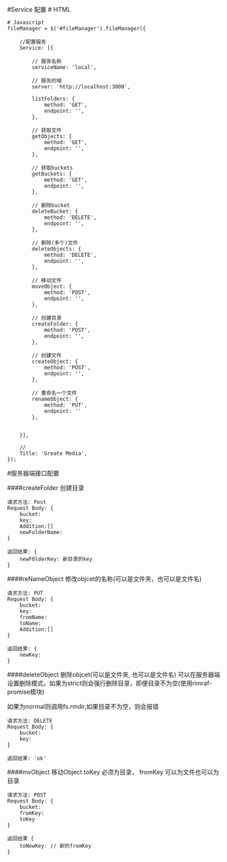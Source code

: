 
#Service 配置
    # HTML
    <div class="fileManager"></div>

    # Javascript
    fileManager = $('#fileManager').fileManager({

        //配置服务
        Service: [{

            // 服务名称
            serviceName: 'local',

            // 服务的域
            server: 'http://localhost:3000',

            listFolders: {
                method: 'GET',
                endpoint: '',
            },

            // 获取文件
            getObjects: {
                method: 'GET',
                endpoint: '',
            },

            // 获取buckets
            getBuckets: {
                method: 'GET',
                endpoint: '',
            },

            // 删除bucket
            deleteBucket: {
                method: 'DELETE',
                endpoint: '',
            },

            // 删除(多个)文件
            deleteObjects: {
                method: 'DELETE',
                endpoint: '',
            },

            // 移动文件
            moveObject: {
                method: 'POST',
                endpoint: '',
            },

            // 创建目录
            createFolder: {
                method: 'POST',
                endpoint: '',
            },

            // 创建文件
            createObject: {
                method: 'POST',
                endpoint: '',
            },

            // 重命名一个文件
            renameObject: {
                method: 'PUT',
                endpoint: ''
            },


        }],

        //
        Title: 'Greate Media',
    });

#服务器端接口配置

####createFolder 创建目录
    
    请求方法: Post
    Request Body: {
    	bucket:		
    	key:
		Addition:[]		
		newFolderName:
    }
    
    返回结果: {
    	newFOlderKey: 新目录的key
    }


####reNameObject 修改objcet的名称(可以是文件夹，也可以是文件名)
    
    请求方法: PUT
    Request Body: {
    	bucket:  
    	key:  
    	fromName: 
    	toName:
    	Addition:[]
    }
    
    返回结果: {
    	newKey: 
    }
    
####deleteObject 删除objcet(可以是文件夹, 也可以是文件名) 
可以在服务器端设置删除模式，如果为strict则会强行删除目录，即便目录不为空(使用rimraf-promise模块)

如果为normal则调用fs.rmdir,如果目录不为空，则会报错

    请求方法: DELETE
    Request Body: {
        bucket: 
        key:
    }
    
    返回结果: 'ok'

####mvObject 移动Object
toKey 必须为目录，
fromKey 可以为文件也可以为目录
    
    请求方法: POST 
    Request Body: {
    	bucket: 
    	fromKey:
    	toKey
    }
    
    返回结果 {
        toNewKey: // 新的fromKey
    }
    